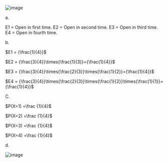 ![image](https://github.com/user-attachments/assets/f2a7b031-a280-4b4a-8dd6-0504c004d5c2) 

a.

E1 = Open in first time.
E2 = Open in second time.
E3 = Open in third time.
E4 = Open in fourth time.

b.

$E1 = {\frac{1}{4}}$

$E2 = {\frac{3}{4}}\times{\frac{1}{3}}={\frac{1}{4}}$

$E3 = {\frac{3}{4}}\times{\frac{2}{3}}\times{\frac{1}{2}}={\frac{1}{4}}$

$E4 = {\frac{3}{4}}\times{\frac{2}{3}}\times{\frac{1}{2}}\times{\frac{1}{1}}={\frac{1}{4}}$

C.

$P(X=1) =\frac {1}{4}$

$P(X=2) =\frac {1}{4}$

$P(X=3) =\frac {1}{4}$

$P(X=4) =\frac {1}{4}$


d.

![image](https://github.com/user-attachments/assets/daa5f9c3-fff7-457a-a876-477312debf30)

